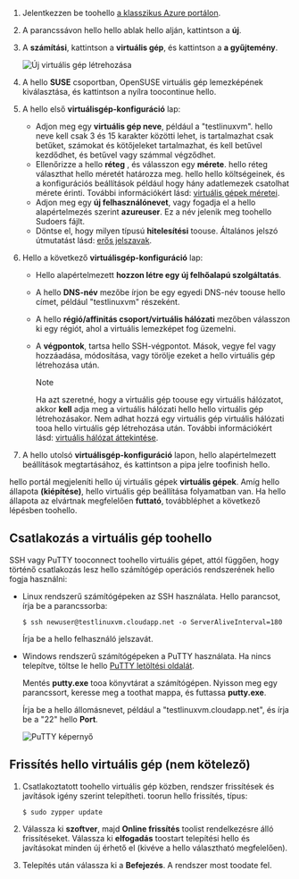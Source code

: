 1. Jelentkezzen be toohello [a klasszikus Azure portálon](http://manage.windowsazure.com).  
2. A parancssávon hello hello ablak hello alján, kattintson a **új**.
3. A **számítási**, kattintson a **virtuális gép**, és kattintson a **a gyűjtemény**.
   
    ![Új virtuális gép létrehozása][Image1]
4. A hello **SUSE** csoportban, OpenSUSE virtuális gép lemezképének kiválasztása, és kattintson a nyílra toocontinue hello.
5. A hello első **virtuálisgép-konfiguráció** lap:
   
   * Adjon meg egy **virtuális gép neve**, például a "testlinuxvm". hello neve kell csak 3 és 15 karakter közötti lehet, is tartalmazhat csak betűket, számokat és kötőjeleket tartalmazhat, és kell betűvel kezdődhet, és betűvel vagy számmal végződhet.
   * Ellenőrizze a hello **réteg** , és válasszon egy **mérete**. hello réteg választhat hello méretét határozza meg. hello hello költségeinek, és a konfigurációs beállítások például hogy hány adatlemezek csatolhat mérete érinti. További információkért lásd: [virtuális gépek méretei](../articles/virtual-machines/linux/sizes.md?toc=%2fazure%2fvirtual-machines%2flinux%2ftoc.json).
   * Adjon meg egy **új felhasználónevet**, vagy fogadja el a hello alapértelmezés szerint **azureuser**. Ez a név jelenik meg toohello Sudoers fájlt.
   * Döntse el, hogy milyen típusú **hitelesítési** toouse. Általános jelszó útmutatást lásd: [erős jelszavak](http://msdn.microsoft.com/library/ms161962.aspx).
6. Hello a következő **virtuálisgép-konfiguráció** lap:
   
   * Hello alapértelmezett **hozzon létre egy új felhőalapú szolgáltatás**.
   * A hello **DNS-név** mezőbe írjon be egy egyedi DNS-név toouse hello címet, például "testlinuxvm" részeként.
   * A hello **régió/affinitás csoport/virtuális hálózati** mezőben válasszon ki egy régiót, ahol a virtuális lemezképet fog üzemelni.
   * A **végpontok**, tartsa hello SSH-végpontot. Mások, vegye fel vagy hozzáadása, módosítása, vagy törölje ezeket a hello virtuális gép létrehozása után.
     
     > [!NOTE]
     > Ha azt szeretné, hogy a virtuális gép toouse egy virtuális hálózatot, akkor **kell** adja meg a virtuális hálózati hello hello virtuális gép létrehozásakor. Nem adhat hozzá egy virtuális gép virtuális hálózati tooa hello virtuális gép létrehozása után. További információkért lásd: [virtuális hálózat áttekintése](../articles/virtual-network/virtual-networks-overview.md).
     > 
     > 
7. A hello utolsó **virtuálisgép-konfiguráció** lapon, hello alapértelmezett beállítások megtartásához, és kattintson a pipa jelre toofinish hello.

hello portál megjeleníti hello új virtuális gépek **virtuális gépek**. Amíg hello állapota **(kiépítése)**, hello virtuális gép beállítása folyamatban van. Ha hello állapota az elvártnak megfelelően **futtató**, továbbléphet a következő lépésben toohello.

## <a name="connect-toohello-virtual-machine"></a>Csatlakozás a virtuális gép toohello
SSH vagy PuTTY tooconnect toohello virtuális gépet, attól függően, hogy történő csatlakozás lesz hello számítógép operációs rendszerének hello fogja használni:

* Linux rendszerű számítógépeken az SSH használata. Hello parancsot, írja be a parancssorba:
  
    `$ ssh newuser@testlinuxvm.cloudapp.net -o ServerAliveInterval=180`
  
    Írja be a hello felhasználó jelszavát.
* Windows rendszerű számítógépeken a PuTTY használata. Ha nincs telepítve, töltse le hello [PuTTY letöltési oldalát][PuTTYDownload].
  
    Mentés **putty.exe** tooa könyvtárat a számítógépen. Nyisson meg egy parancssort, keresse meg a toothat mappa, és futtassa **putty.exe**.
  
    Írja be a hello állomásnevet, például a "testlinuxvm.cloudapp.net", és írja be a "22" hello **Port**.
  
    ![PuTTY képernyő][Image6]  

## <a name="update-hello-virtual-machine-optional"></a>Frissítés hello virtuális gép (nem kötelező)
1. Csatlakoztatott toohello virtuális gép közben, rendszer frissítések és javítások igény szerint telepítheti. toorun hello frissítés, típus:
   
    `$ sudo zypper update`
2. Válassza ki **szoftver**, majd **Online frissítés** toolist rendelkezésre álló frissítéseket. Válassza ki **elfogadás** toostart telepítési hello és javításokat minden új érhető el (kivéve a hello választható megfelelően).
3. Telepítés után válassza ki a **Befejezés**.  A rendszer most toodate fel.

[PuTTYDownload]: http://www.puttyssh.org/download.html

[Image1]: ./media/create-and-configure-opensuse-vm-in-portal/CreateVM.png

[Image6]: ./media/create-and-configure-opensuse-vm-in-portal/putty.png
